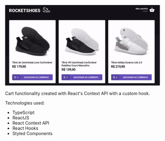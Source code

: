 <img src="images/rocketshoes.gif"/>

Cart functionality created with React's Context API with a custom hook.

Technologies used:

+ TypeScript
+ ReactJS
+ React Context API
+ React Hooks
+ Styled Components
